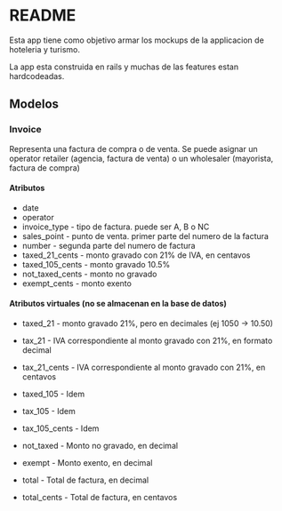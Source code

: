 # README

Esta app tiene como objetivo armar los mockups de la applicacion de hoteleria y turismo.

La app esta construida en rails y muchas de las features estan hardcodeadas.

## Modelos

### Invoice

Representa una factura de compra o de venta. Se puede asignar un operator retailer (agencia, factura de venta) o un wholesaler (mayorista, factura de compra)

#### Atributos

* date
* operator
* invoice_type - tipo de factura. puede ser A, B o NC
* sales_point - punto de venta. primer parte del numero de la factura
* number - segunda parte del numero de factura
* taxed_21_cents - monto gravado con 21% de IVA, en centavos
* taxed_105_cents - monto gravado 10.5%
* not_taxed_cents - monto no gravado
* exempt_cents - monto exento

#### Atributos virtuales (no se almacenan en la base de datos)

* taxed_21 - monto gravado 21%, pero en decimales (ej 1050 -> 10.50)
* tax_21 - IVA correspondiente al monto gravado con 21%, en formato decimal
* tax_21_cents - IVA correspondiente al monto gravado con 21%, en centavos

* taxed_105 - Idem
* tax_105 - Idem
* tax_105_cents - Idem

* not_taxed - Monto no gravado, en decimal
* exempt - Monto exento, en decimal

* total - Total de factura, en decimal
* total_cents - Total de factura, en centavos
